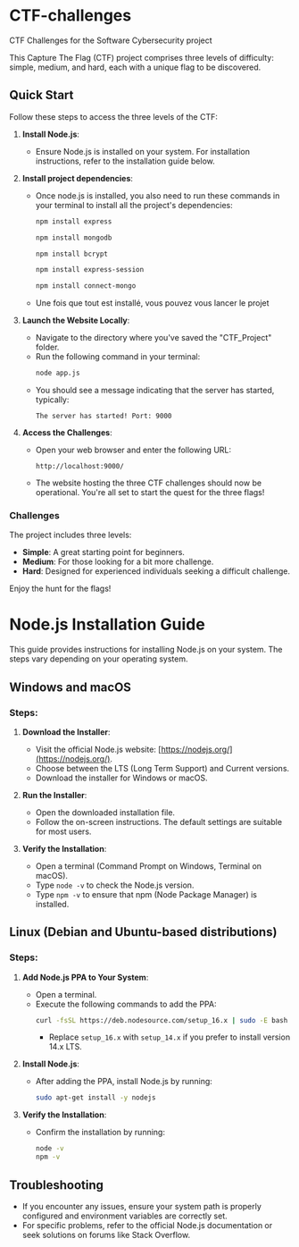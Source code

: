 # CTF-challenges
CTF Challenges for the Software Cybersecurity project

This Capture The Flag (CTF) project comprises three levels of difficulty: simple, medium, and hard, each with a unique flag to be discovered.

## Quick Start

Follow these steps to access the three levels of the CTF:

1. **Install Node.js**:
   - Ensure Node.js is installed on your system. For installation instructions, refer to the installation guide below.

2. **Install project dependencies**:
   - Once node.js is installed, you also need to run these commands in your terminal to install all the project's dependencies:
     ```bash
     npm install express
     ```
     ```bash
     npm install mongodb
     ```
     ```bash
     npm install bcrypt
     ```
     ```bash
     npm install express-session
     ```
     ```bash
     npm install connect-mongo
     ```
    - Une fois que tout est installé, vous pouvez vous lancer le projet
     
3. **Launch the Website Locally**:
   - Navigate to the directory where you've saved the "CTF_Project" folder.
   - Run the following command in your terminal:
     ```bash
     node app.js
     ```
   - You should see a message indicating that the server has started, typically:
     ```
     The server has started! Port: 9000
     ```

4. **Access the Challenges**:
   - Open your web browser and enter the following URL:
     ```
     http://localhost:9000/
     ```
   - The website hosting the three CTF challenges should now be operational. You're all set to start the quest for the three flags!

### Challenges
The project includes three levels:
- **Simple**: A great starting point for beginners.
- **Medium**: For those looking for a bit more challenge.
- **Hard**: Designed for experienced individuals seeking a difficult challenge.

Enjoy the hunt for the flags!

# Node.js Installation Guide

This guide provides instructions for installing Node.js on your system. The steps vary depending on your operating system.

## Windows and macOS

### Steps:

1. **Download the Installer**:
   - Visit the official Node.js website: [https://nodejs.org/](https://nodejs.org/).
   - Choose between the LTS (Long Term Support) and Current versions.
   - Download the installer for Windows or macOS.

2. **Run the Installer**:
   - Open the downloaded installation file.
   - Follow the on-screen instructions. The default settings are suitable for most users.

3. **Verify the Installation**:
   - Open a terminal (Command Prompt on Windows, Terminal on macOS).
   - Type `node -v` to check the Node.js version.
   - Type `npm -v` to ensure that npm (Node Package Manager) is installed.

## Linux (Debian and Ubuntu-based distributions)

### Steps:

1. **Add Node.js PPA to Your System**:
   - Open a terminal.
   - Execute the following commands to add the PPA:
     ```bash
     curl -fsSL https://deb.nodesource.com/setup_16.x | sudo -E bash -
     ```
     - Replace `setup_16.x` with `setup_14.x` if you prefer to install version 14.x LTS.

2. **Install Node.js**:
   - After adding the PPA, install Node.js by running:
     ```bash
     sudo apt-get install -y nodejs
     ```

3. **Verify the Installation**:
   - Confirm the installation by running:
     ```bash
     node -v
     npm -v
     ```

## Troubleshooting

- If you encounter any issues, ensure your system path is properly configured and environment variables are correctly set.
- For specific problems, refer to the official Node.js documentation or seek solutions on forums like Stack Overflow.
